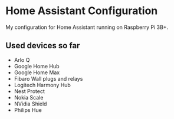 # Home Assistant Configuration
My configuration for Home Assistant running on Raspberry Pi 3B+.

## Used devices so far
* Arlo Q
* Google Home Hub
* Google Home Max
* Fibaro Wall plugs and relays
* Logitech Harmony Hub
* Nest Protect
* Nokia Scale
* NVidia Shield
* Philips Hue
